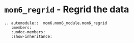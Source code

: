 # `mom6_regrid` - Regrid the data

```{eval-rst}
.. automodule::  mom6.mom6_module.mom6_regrid
   :members:
   :undoc-members:
   :show-inheritance:

```
